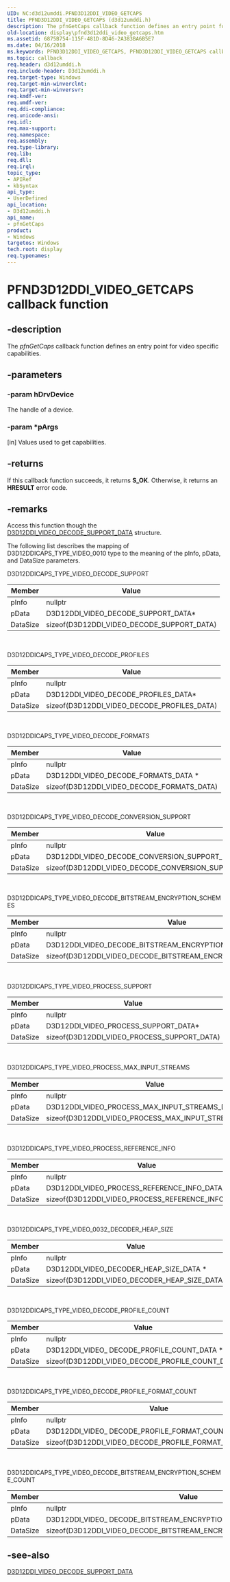 ```yaml
---
UID: NC:d3d12umddi.PFND3D12DDI_VIDEO_GETCAPS
title: PFND3D12DDI_VIDEO_GETCAPS (d3d12umddi.h)
description: The pfnGetCaps callback function defines an entry point for video specific caps.
old-location: display\pfnd3d12ddi_video_getcaps.htm
ms.assetid: 6875B754-115F-481D-8D46-2A383BA6B5E7
ms.date: 04/16/2018
ms.keywords: PFND3D12DDI_VIDEO_GETCAPS, PFND3D12DDI_VIDEO_GETCAPS callback, d3d12umddi/pfnGetCaps, display.pfnd3d12ddi_video_getcaps, pfnGetCaps, pfnGetCaps callback function [Display Devices]
ms.topic: callback
req.header: d3d12umddi.h
req.include-header: D3d12umddi.h
req.target-type: Windows
req.target-min-winverclnt:
req.target-min-winversvr:
req.kmdf-ver:
req.umdf-ver:
req.ddi-compliance:
req.unicode-ansi:
req.idl:
req.max-support:
req.namespace:
req.assembly:
req.type-library:
req.lib:
req.dll:
req.irql:
topic_type:
- APIRef
- kbSyntax
api_type:
- UserDefined
api_location:
- D3d12umddi.h
api_name:
- pfnGetCaps
product:
- Windows
targetos: Windows
tech.root: display
req.typenames:
---
```


# PFND3D12DDI_VIDEO_GETCAPS callback function


## -description


The <i>pfnGetCaps</i> callback function defines an entry point for video specific capabilities.


## -parameters




### -param hDrvDevice

The handle of a device.


### -param *pArgs

[in] Values used to get capabilities.


## -returns



If this callback function succeeds, it returns <b xmlns:loc="http://microsoft.com/wdcml/l10n">S_OK</b>. Otherwise, it returns an <b xmlns:loc="http://microsoft.com/wdcml/l10n">HRESULT</b> error code.




## -remarks


Access this function though the <a href="https://msdn.microsoft.com/05274F4B-0473-42BA-A382-B348A85DBFA5">D3D12DDI_VIDEO_DECODE_SUPPORT_DATA</a> structure.

The following list describes the mapping of D3D12DDICAPS_TYPE_VIDEO_0010 type to the meaning of the pInfo, pData, and DataSize parameters.

D3D12DDICAPS_TYPE_VIDEO_DECODE_SUPPORT

|Member|Value|
|--- |--- |
|pInfo|nullptr|
|pData|D3D12DDI_VIDEO_DECODE_SUPPORT_DATA*|
|DataSize|sizeof(D3D12DDI_VIDEO_DECODE_SUPPORT_DATA)|
 

D3D12DDICAPS_TYPE_VIDEO_DECODE_PROFILES

|Member|Value|
|--- |--- |
|pInfo|nullptr|
|pData|D3D12DDI_VIDEO_DECODE_PROFILES_DATA*|
|DataSize|sizeof(D3D12DDI_VIDEO_DECODE_PROFILES_DATA)|
 

D3D12DDICAPS_TYPE_VIDEO_DECODE_FORMATS

|Member|Value|
|--- |--- |
|pInfo|nullptr|
|pData|D3D12DDI_VIDEO_DECODE_FORMATS_DATA *|
|DataSize|sizeof(D3D12DDI_VIDEO_DECODE_FORMATS_DATA)|
 

D3D12DDICAPS_TYPE_VIDEO_DECODE_CONVERSION_SUPPORT

|Member|Value|
|--- |--- |
|pInfo|nullptr|
|pData|D3D12DDI_VIDEO_DECODE_CONVERSION_SUPPORT_DATA *|
|DataSize|sizeof(D3D12DDI_VIDEO_DECODE_CONVERSION_SUPPORT_DATA)|
 

D3D12DDICAPS_TYPE_VIDEO_DECODE_BITSTREAM_ENCRYPTION_SCHEMES

|Member|Value|
|--- |--- |
|pInfo|nullptr|
|pData|D3D12DDI_VIDEO_DECODE_BITSTREAM_ENCRYPTION_SCHEMES_DATA*|
|DataSize|sizeof(D3D12DDI_VIDEO_DECODE_BITSTREAM_ENCRYPTION_SCHEMES_DATA)|
 

D3D12DDICAPS_TYPE_VIDEO_PROCESS_SUPPORT

|Member|Value|
|--- |--- |
|pInfo|nullptr|
|pData|D3D12DDI_VIDEO_PROCESS_SUPPORT_DATA*|
|DataSize|sizeof(D3D12DDI_VIDEO_PROCESS_SUPPORT_DATA)|
 

D3D12DDICAPS_TYPE_VIDEO_PROCESS_MAX_INPUT_STREAMS

|Member|Value|
|--- |--- |
|pInfo|nullptr|
|pData|D3D12DDI_VIDEO_PROCESS_MAX_INPUT_STREAMS_DATA *|
|DataSize|sizeof(D3D12DDI_VIDEO_PROCESS_MAX_INPUT_STREAMS_DATA)|
 

D3D12DDICAPS_TYPE_VIDEO_PROCESS_REFERENCE_INFO

|Member|Value|
|--- |--- |
|pInfo|nullptr|
|pData|D3D12DDI_VIDEO_PROCESS_REFERENCE_INFO_DATA *|
|DataSize|sizeof(D3D12DDI_VIDEO_PROCESS_REFERENCE_INFO_DATA)|
 

D3D12DDICAPS_TYPE_VIDEO_0032_DECODER_HEAP_SIZE

|Member|Value|
|--- |--- |
|pInfo|nullptr|
|pData|D3D12DDI_VIDEO_DECODER_HEAP_SIZE_DATA *|
|DataSize|sizeof(D3D12DDI_VIDEO_DECODER_HEAP_SIZE_DATA)|
 

D3D12DDICAPS_TYPE_VIDEO_DECODE_PROFILE_COUNT

|Member|Value|
|--- |--- |
|pInfo|nullptr|
|pData|D3D12DDI_VIDEO_ DECODE_PROFILE_COUNT_DATA *|
|DataSize|sizeof(D3D12DDI_VIDEO_DECODE_PROFILE_COUNT_DATA)|
 

D3D12DDICAPS_TYPE_VIDEO_DECODE_PROFILE_FORMAT_COUNT

|Member|Value|
|--- |--- |
|pInfo|nullptr|
|pData|D3D12DDI_VIDEO_ DECODE_PROFILE_FORMAT_COUNT_DATA *|
|DataSize|sizeof(D3D12DDI_VIDEO_DECODE_PROFILE_FORMAT_COUNT_DATA)|
 

D3D12DDICAPS_TYPE_VIDEO_DECODE_BITSTREAM_ENCRYPTION_SCHEME_COUNT

|Member|Value|
|--- |--- |
|pInfo|nullptr|
|pData|D3D12DDI_VIDEO_ DECODE_BITSTREAM_ENCRYPTION_SCHEME_COUNT_DATA *|
|DataSize|sizeof(D3D12DDI_VIDEO_DECODE_BITSTREAM_ENCRYPTION_SCHEME_COUNT_DATA)|

## -see-also

<a href="https://msdn.microsoft.com/05274F4B-0473-42BA-A382-B348A85DBFA5">D3D12DDI_VIDEO_DECODE_SUPPORT_DATA</a>
 

 

